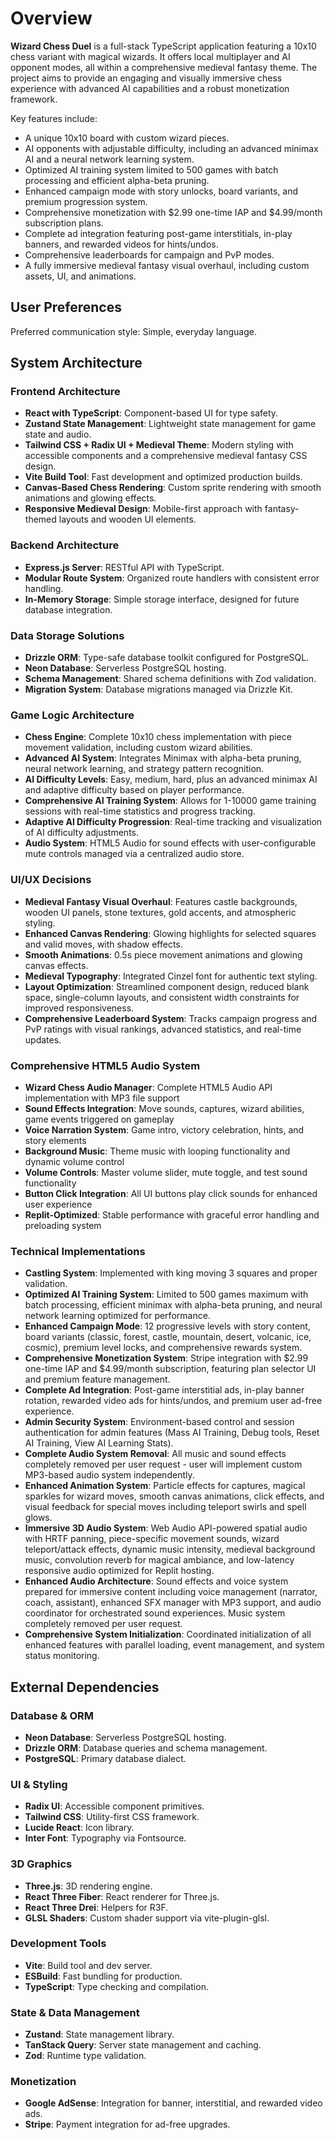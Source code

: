 # Overview

**Wizard Chess Duel** is a full-stack TypeScript application featuring a 10x10 chess variant with magical wizards. It offers local multiplayer and AI opponent modes, all within a comprehensive medieval fantasy theme. The project aims to provide an engaging and visually immersive chess experience with advanced AI capabilities and a robust monetization framework.

Key features include:
- A unique 10x10 board with custom wizard pieces.
- AI opponents with adjustable difficulty, including an advanced minimax AI and a neural network learning system.
- Optimized AI training system limited to 500 games with batch processing and efficient alpha-beta pruning.
- Enhanced campaign mode with story unlocks, board variants, and premium progression system.
- Comprehensive monetization with $2.99 one-time IAP and $4.99/month subscription plans.
- Complete ad integration featuring post-game interstitials, in-play banners, and rewarded videos for hints/undos.
- Comprehensive leaderboards for campaign and PvP modes.
- A fully immersive medieval fantasy visual overhaul, including custom assets, UI, and animations.

## User Preferences

Preferred communication style: Simple, everyday language.

## System Architecture

### Frontend Architecture
- **React with TypeScript**: Component-based UI for type safety.
- **Zustand State Management**: Lightweight state management for game state and audio.
- **Tailwind CSS + Radix UI + Medieval Theme**: Modern styling with accessible components and a comprehensive medieval fantasy CSS design.
- **Vite Build Tool**: Fast development and optimized production builds.
- **Canvas-Based Chess Rendering**: Custom sprite rendering with smooth animations and glowing effects.
- **Responsive Medieval Design**: Mobile-first approach with fantasy-themed layouts and wooden UI elements.

### Backend Architecture
- **Express.js Server**: RESTful API with TypeScript.
- **Modular Route System**: Organized route handlers with consistent error handling.
- **In-Memory Storage**: Simple storage interface, designed for future database integration.

### Data Storage Solutions
- **Drizzle ORM**: Type-safe database toolkit configured for PostgreSQL.
- **Neon Database**: Serverless PostgreSQL hosting.
- **Schema Management**: Shared schema definitions with Zod validation.
- **Migration System**: Database migrations managed via Drizzle Kit.

### Game Logic Architecture
- **Chess Engine**: Complete 10x10 chess implementation with piece movement validation, including custom wizard abilities.
- **Advanced AI System**: Integrates Minimax with alpha-beta pruning, neural network learning, and strategy pattern recognition.
- **AI Difficulty Levels**: Easy, medium, hard, plus an advanced minimax AI and adaptive difficulty based on player performance.
- **Comprehensive AI Training System**: Allows for 1-10000 game training sessions with real-time statistics and progress tracking.
- **Adaptive AI Difficulty Progression**: Real-time tracking and visualization of AI difficulty adjustments.
- **Audio System**: HTML5 Audio for sound effects with user-configurable mute controls managed via a centralized audio store.

### UI/UX Decisions
- **Medieval Fantasy Visual Overhaul**: Features castle backgrounds, wooden UI panels, stone textures, gold accents, and atmospheric styling.
- **Enhanced Canvas Rendering**: Glowing highlights for selected squares and valid moves, with shadow effects.
- **Smooth Animations**: 0.5s piece movement animations and glowing canvas effects.
- **Medieval Typography**: Integrated Cinzel font for authentic text styling.
- **Layout Optimization**: Streamlined component design, reduced blank space, single-column layouts, and consistent width constraints for improved responsiveness.
- **Comprehensive Leaderboard System**: Tracks campaign progress and PvP ratings with visual rankings, advanced statistics, and real-time updates.

### Comprehensive HTML5 Audio System 
- **Wizard Chess Audio Manager**: Complete HTML5 Audio API implementation with MP3 file support
- **Sound Effects Integration**: Move sounds, captures, wizard abilities, game events triggered on gameplay
- **Voice Narration System**: Game intro, victory celebration, hints, and story elements
- **Background Music**: Theme music with looping functionality and dynamic volume control
- **Volume Controls**: Master volume slider, mute toggle, and test sound functionality
- **Button Click Integration**: All UI buttons play click sounds for enhanced user experience
- **Replit-Optimized**: Stable performance with graceful error handling and preloading system

### Technical Implementations
- **Castling System**: Implemented with king moving 3 squares and proper validation.
- **Optimized AI Training System**: Limited to 500 games maximum with batch processing, efficient minimax with alpha-beta pruning, and neural network learning optimized for performance.
- **Enhanced Campaign Mode**: 12 progressive levels with story content, board variants (classic, forest, castle, mountain, desert, volcanic, ice, cosmic), premium level locks, and comprehensive rewards system.
- **Comprehensive Monetization System**: Stripe integration with $2.99 one-time IAP and $4.99/month subscription, featuring plan selector UI and premium feature management.
- **Complete Ad Integration**: Post-game interstitial ads, in-play banner rotation, rewarded video ads for hints/undos, and premium user ad-free experience.
- **Admin Security System**: Environment-based control and session authentication for admin features (Mass AI Training, Debug tools, Reset AI Training, View AI Learning Stats).
- **Complete Audio System Removal**: All music and sound effects completely removed per user request - user will implement custom MP3-based audio system independently.
- **Enhanced Animation System**: Particle effects for captures, magical sparkles for wizard moves, smooth canvas animations, click effects, and visual feedback for special moves including teleport swirls and spell glows.
- **Immersive 3D Audio System**: Web Audio API-powered spatial audio with HRTF panning, piece-specific movement sounds, wizard teleport/attack effects, dynamic music intensity, medieval background music, convolution reverb for magical ambiance, and low-latency responsive audio optimized for Replit hosting.
- **Enhanced Audio Architecture**: Sound effects and voice system prepared for immersive content including voice management (narrator, coach, assistant), enhanced SFX manager with MP3 support, and audio coordinator for orchestrated sound experiences. Music system completely removed per user request.
- **Comprehensive System Initialization**: Coordinated initialization of all enhanced features with parallel loading, event management, and system status monitoring.

## External Dependencies

### Database & ORM
- **Neon Database**: Serverless PostgreSQL hosting.
- **Drizzle ORM**: Database queries and schema management.
- **PostgreSQL**: Primary database dialect.

### UI & Styling
- **Radix UI**: Accessible component primitives.
- **Tailwind CSS**: Utility-first CSS framework.
- **Lucide React**: Icon library.
- **Inter Font**: Typography via Fontsource.

### 3D Graphics
- **Three.js**: 3D rendering engine.
- **React Three Fiber**: React renderer for Three.js.
- **React Three Drei**: Helpers for R3F.
- **GLSL Shaders**: Custom shader support via vite-plugin-glsl.

### Development Tools
- **Vite**: Build tool and dev server.
- **ESBuild**: Fast bundling for production.
- **TypeScript**: Type checking and compilation.

### State & Data Management
- **Zustand**: State management library.
- **TanStack Query**: Server state management and caching.
- **Zod**: Runtime type validation.

### Monetization
- **Google AdSense**: Integration for banner, interstitial, and rewarded video ads.
- **Stripe**: Payment integration for ad-free upgrades.